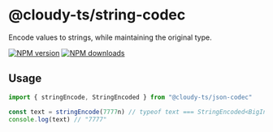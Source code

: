 # @cloudy-ts/string-codec

Encode values to strings, while maintaining the original type.

[![NPM version](https://img.shields.io/npm/v/@cloudy-ts/string-codec/latest.svg)](https://www.npmjs.com/package/@cloudy-ts/string-codec)
[![NPM downloads](https://img.shields.io/npm/dm/@cloudy-ts/string-codec.svg)](https://www.npmjs.com/package/@cloudy-ts/string-codec)

## Usage

```ts
import { stringEncode, StringEncoded } from "@cloudy-ts/json-codec"

const text = stringEncode(7777n) // typeof text === StringEncoded<BigInt>
console.log(text) // "7777"
```
